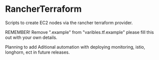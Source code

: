 # RancherTerraform

Scripts to create EC2 nodes via the rancher terraform provider.

REMEMBER!
Remove ".example" from "varibles.tf.example"
please fill this out with your own details.

Planning to add Aditional automation with deploying monitoring, istio, longhorn, ect in future releases.
